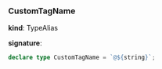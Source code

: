 

### CustomTagName

**kind**: TypeAlias

**signature**:

```ts
declare type CustomTagName = `@${string}`;
```




